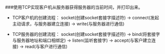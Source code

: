 ###使用TCP实现客户机从服务器获得服务器的当前时间，并打印出来。

* TCP客户机的创建流程：
	socket(创建socket套接字描述符) -> connect(发起主动请求，与服务器建立连接) -> write(与服务器进行通信)

* TCP服务器的创建流程：
	socket(创建socket套接字描述符) -> bind(将套接字与服务器地址和端口相绑定)
	-> listen(监听套接字) -> accept(与客户建立连接) -> read(与客户进行通信)


